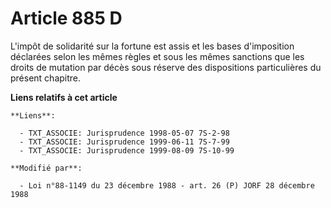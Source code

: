 # Article 885 D

L'impôt de solidarité sur la fortune est assis et les bases d'imposition déclarées selon les mêmes règles et sous les mêmes
sanctions que les droits de mutation par décès sous réserve des dispositions particulières du présent chapitre.

**Liens relatifs à cet article**

	**Liens**:

	  - TXT_ASSOCIE: Jurisprudence 1998-05-07 7S-2-98
	  - TXT_ASSOCIE: Jurisprudence 1999-06-11 7S-7-99
	  - TXT_ASSOCIE: Jurisprudence 1999-08-09 7S-10-99

	**Modifié par**:

	  - Loi n°88-1149 du 23 décembre 1988 - art. 26 (P) JORF 28 décembre 1988
